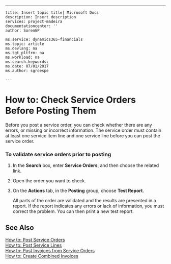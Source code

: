 ---
    title: Insert topic title| Microsoft Docs
    description: Insert description
    services: project-madeira
    documentationcenter: ''
    author: SorenGP

    ms.service: dynamics365-financials
    ms.topic: article
    ms.devlang: na
    ms.tgt_pltfrm: na
    ms.workload: na
    ms.search.keywords:
    ms.date: 07/01/2017
    ms.author: sgroespe

    ---
# How to: Check Service Orders Before Posting Them
Before you post a service order, you can check whether there are any errors, or missing or incorrect information. The service order must contain at least one service item line and one service line before you can post the service order.  
  
### To validate service orders prior to posting  
  
1.  In the **Search** box, enter **Service Orders**, and then choose the related link.  
  
2.  Open the order you want to check.  
  
3.  On the **Actions** tab, in the **Posting** group, choose **Test Report**.  
  
     All parts of the order are validated and the results are presented in a report. If the report indicates any errors or lack of information, you must correct the problem. You can then print a new test report.  
  
## See Also  
 [How to: Post Service Orders](../FullExperience/how-to-post-service-orders.md)   
 [How to: Post Service Lines](../FullExperience/how-to-post-service-lines.md)   
 [How to: Post Invoices from Service Orders](../FullExperience/how-to-post-invoices-from-service-orders.md)   
 [How to: Create Combined Invoices](../FullExperience/how-to-create-combined-invoices.md)